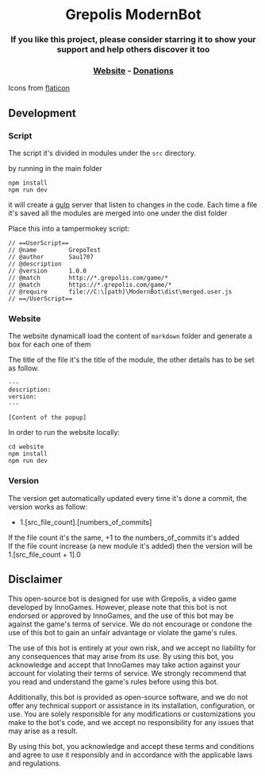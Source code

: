 # <div align="center"> Grepolis ModernBot </div>

### <p align="center"> If you like this project, please consider starring it to show your support and help others discover it too </p>

### <div align="center"> [Website](https://sau1707.github.io/ModernBot/) - [Donations](https://paypal.me/sau1707) </div>

Icons from [flaticon](https://www.flaticon.com/)

##

## Development

### Script

The script it's divided in modules under the `src` directory.

by running in the main folder

```
npm install
npm run dev
```

it will create a [gulp](https://gulpjs.com/docs/en/getting-started/quick-start/) server that listen to changes in the code. Each time a file it's saved all the modules are merged into one under the dist folder

Place this into a tampermokey script:

```
// ==UserScript==
// @name         GrepoTest
// @author       Sau1707
// @description
// @version      1.0.0
// @match        http://*.grepolis.com/game/*
// @match        https://*.grepolis.com/game/*
// @require      file://C:\[path]\ModernBot\dist\merged.user.js
// ==/UserScript==
```

### Website

The website dynamicall load the content of `markdown` folder and generate a box for each one of them

The title of the file it's the title of the module, the other details has to be set as follow.

```
---
description:
version:
---

[Content of the popup]
```

In order to run the website locally:

```
cd website
npm install
npm run dev
```

### Version

The version get automatically updated every time it's done a commit, the version works as follow:

-   1.[src_file_count].[numbers_of_commits]

If the file count it's the same, +1 to the numbers_of_commits it's added \
If the file count increase (a new module it's added) then the version will be 1.[src_file_count + 1].0

## Disclaimer

This open-source bot is designed for use with Grepolis, a video game developed by InnoGames. However, please note that this bot is not endorsed or approved by InnoGames, and the use of this bot may be against the game's terms of service. We do not encourage or condone the use of this bot to gain an unfair advantage or violate the game's rules.

The use of this bot is entirely at your own risk, and we accept no liability for any consequences that may arise from its use. By using this bot, you acknowledge and accept that InnoGames may take action against your account for violating their terms of service. We strongly recommend that you read and understand the game's rules before using this bot.

Additionally, this bot is provided as open-source software, and we do not offer any technical support or assistance in its installation, configuration, or use. You are solely responsible for any modifications or customizations you make to the bot's code, and we accept no responsibility for any issues that may arise as a result.

By using this bot, you acknowledge and accept these terms and conditions and agree to use it responsibly and in accordance with the applicable laws and regulations.
